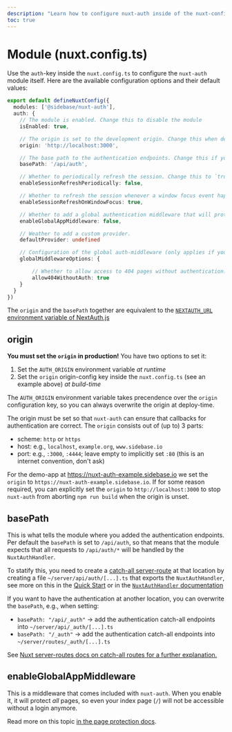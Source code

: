 ```yaml
---
description: "Learn how to configure nuxt-auth inside of the nuxt-config.ts"
toc: true
---
```


# Module (nuxt.config.ts)

Use the `auth`-key inside the `nuxt.config.ts` to configure the `nuxt-auth` module itself. Here are the available configuration options and their default values:
```ts
export default defineNuxtConfig({
  modules: ['@sidebase/nuxt-auth'],
  auth: {
    // The module is enabled. Change this to disable the module
    isEnabled: true,

    // The origin is set to the development origin. Change this when deploying to production by setting `origin` in this config before build-time or by exporting `AUTH_ORIGIN` by running `export AUTH_ORIGIN=...`
    origin: 'http://localhost:3000',

    // The base path to the authentication endpoints. Change this if you want to add your auth-endpoints at a non-default location
    basePath: '/api/auth',

    // Whether to periodically refresh the session. Change this to `true` for a refresh every seconds or set this to a number like `5000` for a refresh every 5000 milliseconds (aka: 5 seconds)
    enableSessionRefreshPeriodically: false,

    // Whether to refresh the session whenever a window focus event happens, i.e, when your user refocuses the window. Set this to `false` to turn this off
    enableSessionRefreshOnWindowFocus: true,

    // Whether to add a global authentication middleware that will protect all pages without exclusion
    enableGlobalAppMiddleware: false,

    // Weather to add a custom provider.
    defaultProvider: undefined

    // Configuration of the global auth-middleware (only applies if you set `enableGlobalAppMiddleware: true` above!)
    globalMiddlewareOptions: {

        // Whether to allow access to 404 pages without authentication. Set this to `false` to force users to sign-in before seeing `404` pages. Setting this to false may lead to vue-router problems (as the target page does not exist)
        allow404WithoutAuth: true
    }
  }
})
```

The `origin` and the `basePath` together are equivalent to the [`NEXTAUTH_URL` environment variable of NextAuth.js](https://next-auth.js.org/configuration/options#nextauth_url)

## origin

**You must set the `origin` in production!** You have two options to set it:
1. Set the `AUTH_ORIGIN` environment variable _at runtime_
2. Set the `origin` origin-config key inside the `nuxt.config.ts` (see an example above) _at build-time_

The `AUTH_ORIGIN` environment variable takes precendence over the `origin` configuration key, so you can always overwrite the origin at deploy-time.

The origin must be set so that `nuxt-auth` can ensure that callbacks for authentication are correct. The `origin` consists out of (up to) 3 parts:
- scheme: `http` or `https`
- host: e.g., `localhost`, `example.org`, `www.sidebase.io`
- port: e.g., `:3000`, `:4444`; leave empty to implicitly set `:80` (this is an internet convention, don't ask)

For the demo-app at https://nuxt-auth-example.sidebase.io we set the `origin` to `https://nuxt-auth-example.sidebase.io`. If for some reason required, you can explicitly set the `origin` to `http://localhost:3000` to stop `nuxt-auth` from aborting `npm run build` when the origin is unset.

## basePath

This is what tells the module where you added the authentication endpoints. Per default the `basePath` is set to `/api/auth`, so that means that the module expects that all requests to `/api/auth/*` will be handled by the `NuxtAuthHandler`.

To statify this, you need to create a [catch-all server-route](https://nuxt.com/docs/guide/directory-structure/pages/#catch-all-route) at that location by creating a file `~/server/api/auth/[...].ts` that exports the `NuxtAuthHandler`, see more on this in the [Quick Start](/nuxt-auth/getting-started/quick-start) or in the [`NuxtAuthHandler` documentation](/nuxt-auth/configuration/nuxt-auth-handler)

If you want to have the authentication at another location, you can overwrite the `basePath`, e.g., when setting:
- `basePath: "/api/_auth"` -> add the authentication catch-all endpoints into `~/server/api/_auth/[...].ts`
- `basePath: "/_auth"` -> add the authentication catch-all endpoints into `~/server/routes/_auth/[...].ts`

See [Nuxt server-routes docs on catch-all routes for a further explanation.](https://nuxt.com/docs/guide/directory-structure/server#server-routes)

## enableGlobalAppMiddleware

This is a middleware that comes included with `nuxt-auth`. When you enable it, it will protect _all_ pages, so even your index page (`/`) will not be accessible without a login anymore.

Read more on this topic [in the page protection docs](/nuxt-auth/application-side/protecting-pages#global-middleware).
